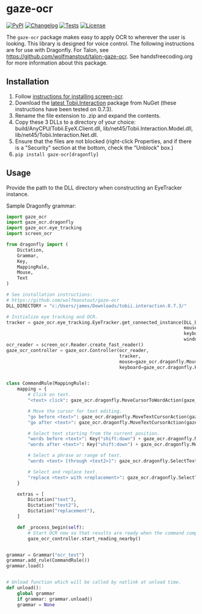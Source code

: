 # gaze-ocr

[![PyPI](https://img.shields.io/pypi/v/gaze-ocr.svg)](https://pypi.org/project/gaze-ocr/)
[![Changelog](https://img.shields.io/github/v/release/wolfmanstout/gaze-ocr?include_prereleases&label=changelog)](https://github.com/wolfmanstout/gaze-ocr/releases)
[![Tests](https://github.com/wolfmanstout/gaze-ocr/actions/workflows/test.yml/badge.svg)](https://github.com/wolfmanstout/gaze-ocr/actions/workflows/test.yml)
[![License](https://img.shields.io/badge/license-Apache%202.0-blue.svg)](https://github.com/wolfmanstout/gaze-ocr/blob/master/LICENSE)

The `gaze-ocr` package makes easy to apply OCR to wherever the user is looking.
This library is designed for voice control. The following instructions are for
use with Dragonfly. For Talon, see
https://github.com/wolfmanstout/talon-gaze-ocr. See handsfreecoding.org for more
information about this package.

## Installation

1. Follow [instructions for installing
   screen-ocr](https://github.com/wolfmanstout/screen-ocr).
2. Download the [latest
   Tobii.Interaction](https://www.nuget.org/packages/Tobii.Interaction/) package
   from NuGet (these instructions have been tested on 0.7.3).
3. Rename the file extension to .zip and expand the contents.
4. Copy these 3 DLLs to a directory of your choice:
   build/AnyCPU/Tobii.EyeX.Client.dll, lib/net45/Tobii.Interaction.Model.dll,
   lib/net45/Tobii.Interaction.Net.dll.
5. Ensure that the files are not blocked (right-click Properties, and if there
   is a "Security" section at the bottom, check the "Unblock" box.)
6. `pip install gaze-ocr[dragonfly]`

## Usage

Provide the path to the DLL directory when constructing an EyeTracker instance.

Sample Dragonfly grammar:

```python
import gaze_ocr
import gaze_ocr.dragonfly
import gaze_ocr.eye_tracking
import screen_ocr

from dragonfly import (
    Dictation,
    Grammar,
    Key,
    MappingRule,
    Mouse,
    Text
)

# See installation instructions:
# https://github.com/wolfmanstout/gaze-ocr
DLL_DIRECTORY = "c:/Users/james/Downloads/tobii.interaction.0.7.3/"

# Initialize eye tracking and OCR.
tracker = gaze_ocr.eye_tracking.EyeTracker.get_connected_instance(DLL_DIRECTORY,
                                                                  mouse=gaze_ocr.dragonfly.Mouse(),
                                                                  keyboard=gaze_ocr.dragonfly.Keyboard(),
                                                                  windows=gaze_ocr.dragonfly.Windows())
ocr_reader = screen_ocr.Reader.create_fast_reader()
gaze_ocr_controller = gaze_ocr.Controller(ocr_reader,
                                          tracker,
                                          mouse=gaze_ocr.dragonfly.Mouse(),
                                          keyboard=gaze_ocr.dragonfly.Keyboard())


class CommandRule(MappingRule):
    mapping = {
        # Click on text.
        "<text> click": gaze_ocr.dragonfly.MoveCursorToWordAction(gaze_ocr_controller, "%(text)s") + Mouse("left"),

        # Move the cursor for text editing.
        "go before <text>": gaze_ocr.dragonfly.MoveTextCursorAction(gaze_ocr_controller, "%(text)s", "before"),
        "go after <text>": gaze_ocr.dragonfly.MoveTextCursorAction(gaze_ocr_controller, "%(text)s", "after"),

        # Select text starting from the current position.
        "words before <text>": Key("shift:down") + gaze_ocr.dragonfly.MoveTextCursorAction(gaze_ocr_controller, "%(text)s", "before") + Key("shift:up"),
        "words after <text>": Key("shift:down") + gaze_ocr.dragonfly.MoveTextCursorAction(gaze_ocr_controller, "%(text)s", "after") + Key("shift:up"),

        # Select a phrase or range of text.
        "words <text> [through <text2>]": gaze_ocr.dragonfly.SelectTextAction(gaze_ocr_controller, "%(text)s", "%(text2)s"),

        # Select and replace text.
        "replace <text> with <replacement>": gaze_ocr.dragonfly.SelectTextAction(gaze_ocr_controller, "%(text)s") + Text("%(replacement)s"),
    }

    extras = [
        Dictation("text"),
        Dictation("text2"),
        Dictation("replacement"),
    ]

    def _process_begin(self):
        # Start OCR now so that results are ready when the command completes.
        gaze_ocr_controller.start_reading_nearby()


grammar = Grammar("ocr_test")
grammar.add_rule(CommandRule())
grammar.load()


# Unload function which will be called by natlink at unload time.
def unload():
    global grammar
    if grammar: grammar.unload()
    grammar = None
```
